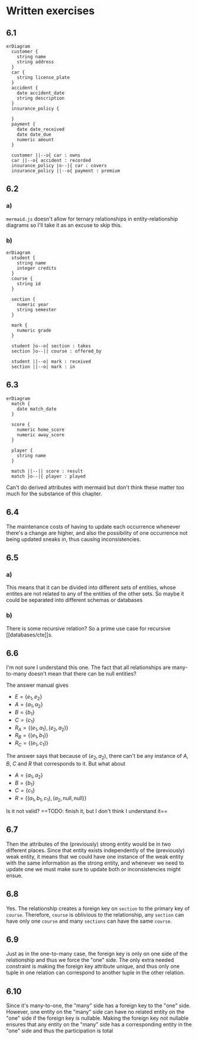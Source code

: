 # Written exercises

## 6.1
```mermaid
erDiagram
  customer {
    string name
    string address
  }
  car {
    string license_plate
  }
  accident {
    date accident_date
    string description
  }
  insurance_policy {

  }
  payment {
    date date_received
    date date_due
    numeric amount
  }

  customer ||--o{ car : owns
  car ||--o{ accident : recorded
  insurance_policy |o--|{ car : covers
  insurance_policy ||--o{ payment : premium
```

## 6.2

### a)
`mermaid.js` doesn't allow for ternary relationships in entity-relationship diagrams so I'll take it as an excuse to skip this.

### b)
```mermaid
erDiagram
  student {
    string name
    integer credits
  }
  course {
    string id
  }

  section {
    numeric year
    string semester
  }

  mark {
    numeric grade
  }

  student }o--o{ section : takes
  section }o--|| course : offered_by
  
  student ||--o| mark : received
  section ||--o| mark : in
```

## 6.3
```mermaid
erDiagram
  match {
    date match_date
  }

  score {
    numeric home_score
    numeric away_score
  }

  player {
    string name
  }

  match ||--|| score : result
  match }o--|{ player : played
```

Can't do derived attributes with mermaid but don't think these matter too much for the substance of this chapter.

## 6.4
The maintenance costs of having to update each occurrence whenever there's a change are higher, and also the possibility of one occurrence not being updated sneaks in, thus causing inconsistencies.

## 6.5
### a)
This means that it can be divided into different sets of entities, whose entites are not related to any of the entities of the other sets. So maybe it could be separated into different schemas or databases

### b)
There is some recursive relation? So a prime use case for recursive [[databases/cte]]s.

## 6.6
I'm not sure I understand this one. The fact that all relationships are many-to-many doesn't mean that there can be null entities?

The answer manual gives
* $E = \{e_1, e_2 \}$
* $A = \{a_1, a_2\}$
* $B = \{b_1\}$
* $C = \{c_1\}$
* $R_A = \{(e_1, a_1), (e_2, a_2) \}$
* $R_B = \{(e_1, b_1) \}$
* $R_C = \{(e_1, c_1) \}$

The answer says that because of $(e_2, a_2)$, there can't be any instance of $A$, $B$, $C$ and $R$ that corresponds to it. But what about 

* $A = \{a_1, a_2\}$
* $B = \{b_1\}$
* $C = \{c_1\}$
* $R = \{(a_1, b_1, c_1), (a_2, \text{null}, \text{null}) \}$

Is it not valid?
==TODO: finish it, but I don't think I understand it==

## 6.7
Then the attributes of the (previously) strong entity would be in two different places. Since that entity exists independently of the (previously) weak entity, it means that we could have one instance of the weak entity with the same information as the strong entity, and whenever we need to update one we must make sure to update both or inconsistencies might ensue.

## 6.8
Yes. The relationship creates a foreign key on `section` to the primary key of `course`. Therefore, `course` is oblivious to the relationship, any `section` can have only one `course` and many `sections` can have the same `course`.

## 6.9
Just as in the one-to-many case, the foreign key is only on one side of the relationship and thus we force the "one" side. The only extra needed constraint is making the foreign key attribute unique, and thus only one tuple in one relation can correspond to another tuple in the other relation.

## 6.10
Since it's many-to-one, the "many" side has a foreign key to the "one" side. However, one entity on the "many" side can have no related entity on the "one" side if the foreign key is nullable. Making the foreign key not nullable ensures that any entity on the "many" side has a corresponding entity in the "one" side and thus the participation is total

